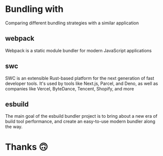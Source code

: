 # Bundling with

Comparing different bundling strategies with a similar application

## webpack

Webpack is a static module bundler for modern JavaScript applications

## swc

SWC is an extensible Rust-based platform for the next generation of fast developer tools. It's used by tools like Next.js, Parcel, and Deno, as well as companies like Vercel, ByteDance, Tencent, Shopify, and more

## esbuild

The main goal of the esbuild bundler project is to bring about a new era of build tool performance, and create an easy-to-use modern bundler along the way.

# Thanks 🙃

